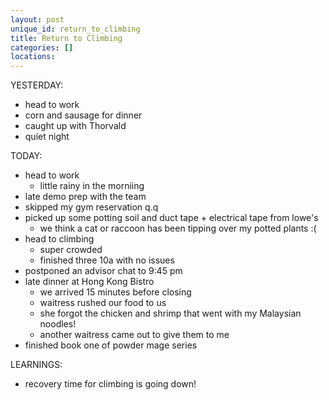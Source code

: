 ```yaml
---
layout: post
unique_id: return_to_climbing
title: Return to Climbing
categories: []
locations: 
---
```


YESTERDAY:
* head to work
* corn and sausage for dinner
* caught up with Thorvald
* quiet night

TODAY:
* head to work
  * little rainy in the morniing
* late demo prep with the team
* skipped my gym reservation q.q
* picked up some potting soil and duct tape + electrical tape from lowe's
  * we think a cat or raccoon has been tipping over my potted plants :(
* head to climbing
  * super crowded
  * finished three 10a with no issues
* postponed an advisor chat to 9:45 pm
* late dinner at Hong Kong Bistro
  * we arrived 15 minutes before closing
  * waitress rushed our food to us
  * she forgot the chicken and shrimp that went with my Malaysian noodles!
  * another waitress came out to give them to me
* finished book one of powder mage series

LEARNINGS:
* recovery time for climbing is going down!
